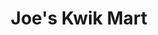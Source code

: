 ---
title: "Joe's Kwik Mart"
url: /virginia-beach/joes-kwik-mart-south-rosemont-road/
shop: Lebensmittel
---